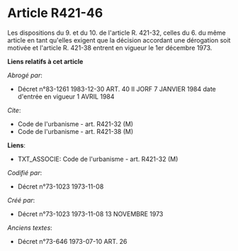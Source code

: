 # Article R421-46

Les dispositions du 9. et du 10. de l'article R. 421-32, celles du 6. du même article en tant qu'elles exigent que la
décision accordant une dérogation soit motivée et l'article R. 421-38 entrent en vigueur le 1er décembre 1973.

**Liens relatifs à cet article**

_Abrogé par_:

  - Décret n°83-1261 1983-12-30 ART. 40 II JORF 7 JANVIER 1984 date d'entrée en vigueur 1 AVRIL 1984

_Cite_:

  - Code de l'urbanisme - art. R421-32 (M)
  - Code de l'urbanisme - art. R421-38 (M)

**Liens**:

  - TXT_ASSOCIE: Code de l'urbanisme - art. R421-32 (M)

_Codifié par_:

  - Décret n°73-1023 1973-11-08

_Créé par_:

  - Décret n°73-1023 1973-11-08 13 NOVEMBRE 1973

_Anciens textes_:

  - Décret n°73-646 1973-07-10 ART. 26
